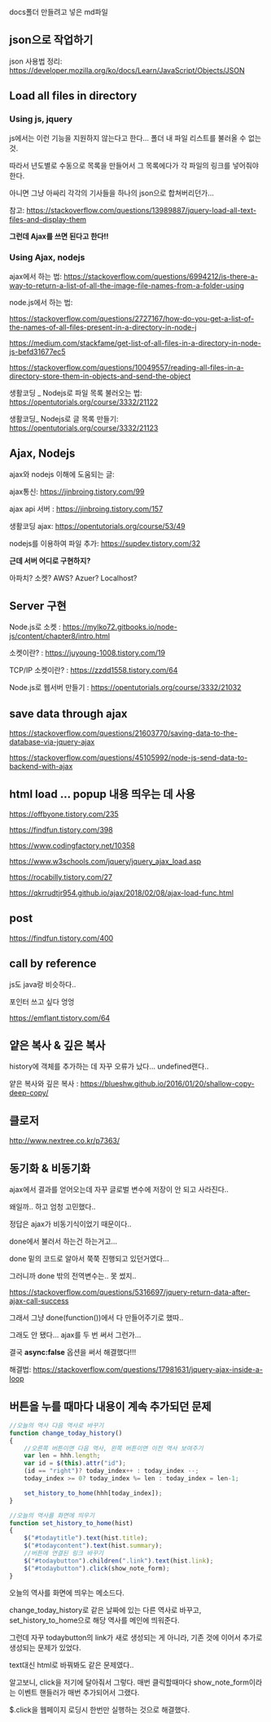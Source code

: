 docs폴더 만들려고 넣은 md파일


## json으로 작업하기

json 사용법 정리: https://developer.mozilla.org/ko/docs/Learn/JavaScript/Objects/JSON

## Load all files in directory

### Using js, jquery

js에서는 이런 기능을 지원하지 않는다고 한다... 폴더 내 파일 리스트를 불러올 수 없는 것.

따라서 년도별로 수동으로 목록을 만들어서 그 목록에다가 각 파일의 링크를 넣어줘야 한다.

아니면 그냥 아싸리 각각의 기사들을 하나의 json으로 합쳐버리던가...

참고: https://stackoverflow.com/questions/13989887/jquery-load-all-text-files-and-display-them

**그런데 Ajax를 쓰면 된다고 한다!!**

### Using Ajax, nodejs

ajax에서 하는 법: https://stackoverflow.com/questions/6994212/is-there-a-way-to-return-a-list-of-all-the-image-file-names-from-a-folder-using

node.js에서 하는 법:

https://stackoverflow.com/questions/2727167/how-do-you-get-a-list-of-the-names-of-all-files-present-in-a-directory-in-node-j

https://medium.com/stackfame/get-list-of-all-files-in-a-directory-in-node-js-befd31677ec5

https://stackoverflow.com/questions/10049557/reading-all-files-in-a-directory-store-them-in-objects-and-send-the-object

생활코딩 _ Nodejs로 파일 목록 불러오는 법: https://opentutorials.org/course/3332/21122

생활코딩_ Nodejs로 글 목록 만들기: https://opentutorials.org/course/3332/21123


## Ajax, Nodejs

ajax와 nodejs 이해에 도움되는 글:

ajax통신: https://jinbroing.tistory.com/99

ajax api 서버 : https://jinbroing.tistory.com/157

생활코딩 ajax: https://opentutorials.org/course/53/49

nodejs를 이용하여 파일 추가: https://supdev.tistory.com/32


**근데 서버 어디로 구현하지?**

아파치? 소켓? AWS? Azuer? Localhost?

## Server 구현

Node.js로 소켓 : https://mylko72.gitbooks.io/node-js/content/chapter8/intro.html

소켓이란? : https://juyoung-1008.tistory.com/19

TCP/IP 소켓이란? : https://zzdd1558.tistory.com/64

Node.js로 웹서버 만들기 : https://opentutorials.org/course/3332/21032


## save data through ajax

https://stackoverflow.com/questions/21603770/saving-data-to-the-database-via-jquery-ajax

https://stackoverflow.com/questions/45105992/node-js-send-data-to-backend-with-ajax


## html load ... popup 내용 띄우는 데 사용

https://offbyone.tistory.com/235

https://findfun.tistory.com/398

https://www.codingfactory.net/10358

https://www.w3schools.com/jquery/jquery_ajax_load.asp

https://rocabilly.tistory.com/27

https://qkrrudtjr954.github.io/ajax/2018/02/08/ajax-load-func.html


## post

https://findfun.tistory.com/400

## call by reference

js도 java랑 비슷하다..

포인터 쓰고 싶다 엉엉

https://emflant.tistory.com/64

## 얕은 복사 & 깊은 복사

history에 객체를 추가하는 데 자꾸 오류가 났다... undefined랜다..


얕은 복사와 깊은 복사 : https://blueshw.github.io/2016/01/20/shallow-copy-deep-copy/


## 클로저

http://www.nextree.co.kr/p7363/


## 동기화 & 비동기화

ajax에서 결과를 얻어오는데 자꾸 글로벌 변수에 저장이 안 되고 사라진다..

왜일까.. 하고 엄청 고민했다..

정답은 ajax가 비동기식이었기 때문이다..

done에서 불러서 하는건 하는거고...

done 밑의 코드로 알아서 쭉쭉 진행되고 있던거였다...

그러니까 done 밖의 전역변수는.. 못 썼지..

https://stackoverflow.com/questions/5316697/jquery-return-data-after-ajax-call-success

그래서 그냥 done(function())에서 다 만들어주기로 했따..

그래도 안 됐다... ajax를 두 번 써서 그런가...

결국 **async:false** 옵션을 써서 해결했다!!!

해결법: https://stackoverflow.com/questions/17981631/jquery-ajax-inside-a-loop


## 버튼을 누를 때마다 내용이 계속 추가되던 문제


```js
//오늘의 역사 다음 역사로 바꾸기
function change_today_history()
{
	//오른쪽 버튼이면 다음 역사, 왼쪽 버튼이면 이전 역사 보여주기
	var len = hhh.length;
	var id = $(this).attr("id");
	(id == "right")? today_index++ : today_index --;
	today_index >= 0? today_index %= len : today_index = len-1;

	set_history_to_home(hhh[today_index]);
}

//오늘의 역사를 화면에 띄우기
function set_history_to_home(hist)
{
	$("#todaytitle").text(hist.title);
	$("#todaycontent").text(hist.summary);
	//버튼에 연결된 링크 바꾸기
	$("#todaybutton").children(".link").text(hist.link);
	$("#todaybutton").click(show_note_form);
}

```

오늘의 역사를 화면에 띄우는 메소드다.

change_today_history로 같은 날짜에 있는 다른 역사로 바꾸고, set_history_to_home으로 해당 역사를 메인에 띄워준다.

그런데 자꾸 todaybutton의 link가 새로 생성되는 게 아니라, 기존 것에 이어서 추가로 생성되는 문제가 있었다.

text대신 html로 바꿔봐도 같은 문제였다..

알고보니, click을 저기에 달아줘서 그렇다. 매번 클릭할때마다 show_note_form이라는 이벤트 핸들러가 매번 추가되어서 그랬다.

$.click을 웹페이지 로딩시 한번만 실행하는 것으로 해결했다.



